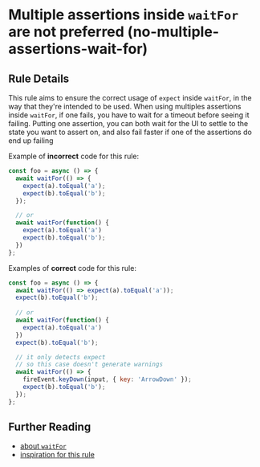 # Multiple assertions inside `waitFor` are not preferred (no-multiple-assertions-wait-for)

## Rule Details

This rule aims to ensure the correct usage of `expect` inside `waitFor`, in the way that they're intended to be used.
When using multiples assertions inside `waitFor`, if one fails, you have to wait for a timeout before seeing it failing.
Putting one assertion, you can both wait for the UI to settle to the state you want to assert on,
and also fail faster if one of the assertions do end up failing

Example of **incorrect** code for this rule:

```js
const foo = async () => {
  await waitFor(() => {
    expect(a).toEqual('a');
    expect(b).toEqual('b');
  });

  // or
  await waitFor(function() {
    expect(a).toEqual('a')
    expect(b).toEqual('b');
  })
};
```

Examples of **correct** code for this rule:

```js
const foo = async () => {
  await waitFor(() => expect(a).toEqual('a'));
  expect(b).toEqual('b');
  
  // or
  await waitFor(function() {
    expect(a).toEqual('a')
  })
  expect(b).toEqual('b');

  // it only detects expect
  // so this case doesn't generate warnings
  await waitFor(() => {
    fireEvent.keyDown(input, { key: 'ArrowDown' });
    expect(b).toEqual('b');
  });
};
```

## Further Reading

- [about `waitFor`](https://testing-library.com/docs/dom-testing-library/api-async#waitfor)
- [inspiration for this rule](https://kentcdodds.com/blog/common-mistakes-with-react-testing-library#having-multiple-assertions-in-a-single-waitfor-callback)
